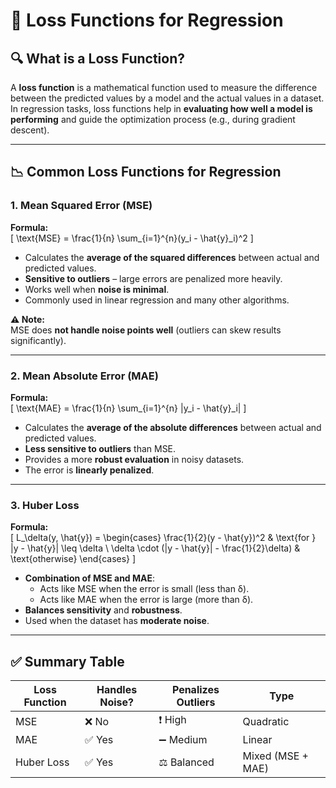 # 📘 Loss Functions for Regression

## 🔍 What is a Loss Function?

A **loss function** is a mathematical function used to measure the difference between the predicted values by a model and the actual values in a dataset.  
In regression tasks, loss functions help in **evaluating how well a model is performing** and guide the optimization process (e.g., during gradient descent).

---

## 📉 Common Loss Functions for Regression

### 1. **Mean Squared Error (MSE)**

**Formula:**  
\[
\text{MSE} = \frac{1}{n} \sum_{i=1}^{n}(y_i - \hat{y}_i)^2
\]

- Calculates the **average of the squared differences** between actual and predicted values.
- **Sensitive to outliers** – large errors are penalized more heavily.
- Works well when **noise is minimal**.
- Commonly used in linear regression and many other algorithms.

**⚠️ Note:**  
MSE does **not handle noise points well** (outliers can skew results significantly).

---

### 2. **Mean Absolute Error (MAE)**

**Formula:**  
\[
\text{MAE} = \frac{1}{n} \sum_{i=1}^{n} |y_i - \hat{y}_i|
\]

- Calculates the **average of the absolute differences** between actual and predicted values.
- **Less sensitive to outliers** than MSE.
- Provides a more **robust evaluation** in noisy datasets.
- The error is **linearly penalized**.

---

### 3. **Huber Loss**

**Formula:**  
\[
L_\delta(y, \hat{y}) = 
\begin{cases}
\frac{1}{2}(y - \hat{y})^2 & \text{for } |y - \hat{y}| \leq \delta \\
\delta \cdot (|y - \hat{y}| - \frac{1}{2}\delta) & \text{otherwise}
\end{cases}
\]

- **Combination of MSE and MAE**:
  - Acts like MSE when the error is small (less than δ).
  - Acts like MAE when the error is large (more than δ).
- **Balances sensitivity** and **robustness**.
- Used when the dataset has **moderate noise**.

---

## ✅ Summary Table

| Loss Function | Handles Noise? | Penalizes Outliers | Type          |
|---------------|----------------|--------------------|---------------|
| MSE           | ❌ No           | ❗ High             | Quadratic     |
| MAE           | ✅ Yes          | ➖ Medium           | Linear        |
| Huber Loss    | ✅ Yes          | ⚖ Balanced         | Mixed (MSE + MAE) |